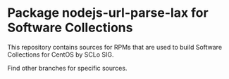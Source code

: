 # Package nodejs-url-parse-lax for Software Collections

This repository contains sources for RPMs that are used
to build Software Collections for CentOS by SCLo SIG.

Find other branches for specific sources.
